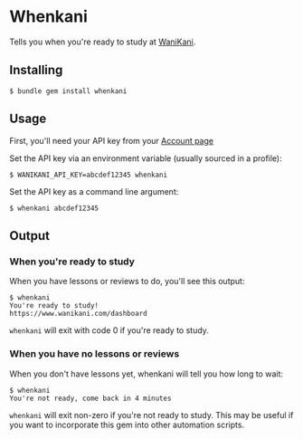 # Whenkani

Tells you when you're ready to study at
[WaniKani](https://www.wanikani.com/dashboard).

## Installing

```
$ bundle gem install whenkani
```

## Usage

First, you'll need your API key from your [Account
page](https://www.wanikani.com/account)

Set the API key via an environment variable (usually sourced in a profile):

```
$ WANIKANI_API_KEY=abcdef12345 whenkani
```

Set the API key as a command line argument:
```
$ whenkani abcdef12345
```

## Output

### When you're ready to study

When you have lessons or reviews to do, you'll see this output:

```
$ whenkani
You're ready to study!
https://www.wanikani.com/dashboard
```

`whenkani` will exit with code 0 if you're ready to study.

### When you have no lessons or reviews

When you don't have lessons yet, whenkani will tell you how long to wait:

```
$ whenkani
You're not ready, come back in 4 minutes
```

`whenkani` will exit non-zero if you're not ready to study. This may be useful
if you want to incorporate this gem into other automation scripts.
